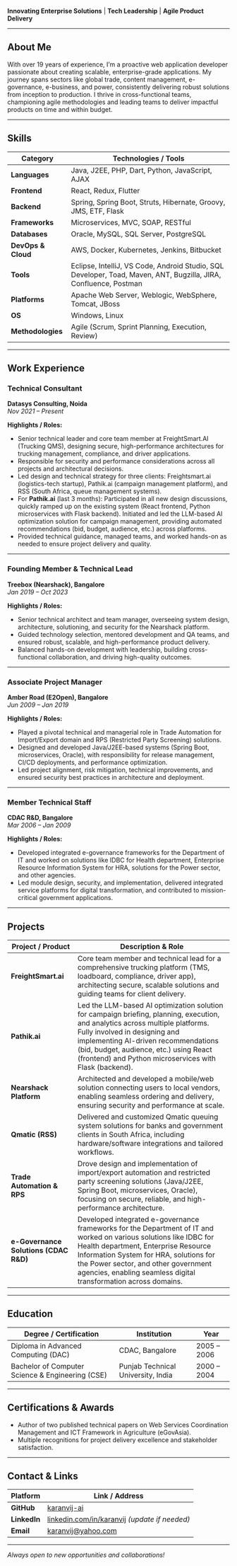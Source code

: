 **Innovating Enterprise Solutions** | **Tech Leadership** | **Agile Product Delivery**

---

## About Me

With over 19 years of experience, I’m a proactive web application developer passionate about creating scalable, enterprise-grade applications. My journey spans sectors like global trade, content management, e-governance, e-business, and power, consistently delivering robust solutions from inception to production. I thrive in cross-functional teams, championing agile methodologies and leading teams to deliver impactful products on time and within budget.

---

## Skills

| Category           | Technologies / Tools                                                                                           |
|--------------------|---------------------------------------------------------------------------------------------------------------|
| **Languages**      | Java, J2EE, PHP, Dart, Python, JavaScript, AJAX                                                               |
| **Frontend**       | React, Redux, Flutter                                                                                         |
| **Backend**        | Spring, Spring Boot, Struts, Hibernate, Groovy, JMS, ETF, Flask                                               |
| **Frameworks**     | Microservices, MVC, SOAP, RESTful                                                                             |
| **Databases**      | Oracle, MySQL, SQL Server, PostgreSQL                                                                         |
| **DevOps & Cloud** | AWS, Docker, Kubernetes, Jenkins, Bitbucket                                                                   |
| **Tools**          | Eclipse, IntelliJ, VS Code, Android Studio, SQL Developer, Toad, Maven, ANT, Bugzilla, JIRA, Confluence, Postman |
| **Platforms**      | Apache Web Server, Weblogic, WebSphere, Tomcat, JBoss                                                         |
| **OS**             | Windows, Linux                                                                                                |
| **Methodologies**  | Agile (Scrum, Sprint Planning, Execution, Review)                                                             |

---

## Work Experience

### Technical Consultant  
**Datasys Consulting, Noida**  
_Nov 2021 – Present_

**Highlights / Roles:**
- Senior technical leader and core team member at FreightSmart.AI (Trucking QMS), designing secure, high-performance architectures for trucking management, compliance, and driver applications.
- Responsible for security and performance considerations across all projects and architectural decisions.
- Led design and technical strategy for three clients: Freightsmart.ai (logistics-tech startup), Pathik.ai (campaign management platform), and RSS (South Africa, queue management systems).
- For **Pathik.ai** (last 3 months): Participated in all new design discussions, quickly ramped up on the existing system (React frontend, Python microservices with Flask backend). Initiated and led the LLM-based AI optimization solution for campaign management, providing automated recommendations (bid, budget, audience, etc.) across platforms.
- Provided technical guidance, managed teams, and worked hands-on as needed to ensure project delivery and quality.

---

### Founding Member & Technical Lead  
**Treebox (Nearshack), Bangalore**  
_Jan 2019 – Oct 2023_

**Highlights / Roles:**
- Senior technical architect and team manager, overseeing system design, architecture, solutioning, and security for the Nearshack platform.
- Guided technology selection, mentored development and QA teams, and ensured robust, scalable, and high-performance product delivery.
- Balanced hands-on development with leadership, building cross-functional collaboration, and driving high-quality outcomes.

---

### Associate Project Manager  
**Amber Road (E2Open), Bangalore**  
_Jun 2009 – Jan 2019_

**Highlights / Roles:**
- Played a pivotal technical and managerial role in Trade Automation for Import/Export domain and RPS (Restricted Party Screening) solutions.
- Designed and developed Java/J2EE-based systems (Spring Boot, microservices, Oracle), with responsibility for release management, CI/CD deployments, and performance optimization.
- Led project alignment, risk mitigation, technical improvements, and ensured security best practices in architecture and deployment.

---

### Member Technical Staff  
**CDAC R&D, Bangalore**  
_Mar 2006 – Jan 2009_

**Highlights / Roles:**
- Developed integrated e-governance frameworks for the Department of IT and worked on solutions like IDBC for Health department, Enterprise Resource Information System for HRA, solutions for the Power sector, and other agencies.
- Led module design, security, and implementation, delivered integrated service platforms for digital transformation, and contributed to mission-critical government applications.

---

## Projects

| Project / Product               | Description & Role                                                                                                         |
|---------------------------------|----------------------------------------------------------------------------------------------------------------------------|
| **FreightSmart.ai**             | Core team member and technical lead for a comprehensive trucking platform (TMS, loadboard, compliance, driver app), architecting secure, scalable solutions and guiding teams for client delivery.     |
| **Pathik.ai**                   | Led the LLM-based AI optimization solution for campaign briefing, planning, execution, and analytics across multiple platforms. Fully involved in designing and implementing AI-driven recommendations (bid, budget, audience, etc.) using React (frontend) and Python microservices with Flask (backend).                       |
| **Nearshack Platform**          | Architected and developed a mobile/web solution connecting users to local vendors, enabling seamless ordering and delivery, ensuring security and performance at scale. |
| **Qmatic (RSS)**                | Delivered and customized Qmatic queuing system solutions for banks and government clients in South Africa, including hardware/software integrations and tailored workflows.  |
| **Trade Automation & RPS**      | Drove design and implementation of import/export automation and restricted party screening solutions (Java/J2EE, Spring Boot, microservices, Oracle), focusing on secure, reliable, and high-performance architecture.    |
| **e-Governance Solutions (CDAC R&D)** | Developed integrated e-governance frameworks for the Department of IT and worked on various solutions like IDBC for Health department, Enterprise Resource Information System for HRA, solutions for the Power sector, and other government agencies, enabling seamless digital transformation across domains. |

---

## Education

| Degree / Certification                           | Institution                       | Year           |
|--------------------------------------------------|-----------------------------------|----------------|
| Diploma in Advanced Computing (DAC)              | CDAC, Bangalore                   | 2005 – 2006    |
| Bachelor of Computer Science & Engineering (CSE) | Punjab Technical University, India | 2000 – 2004    |

---

## Certifications & Awards

- Author of two published technical papers on Web Services Coordination Management and ICT Framework in Agriculture (eGovAsia).
- Multiple recognitions for project delivery excellence and stakeholder satisfaction.

---

## Contact & Links

| Platform      | Link / Address                              |
|---------------|---------------------------------------------|
| **GitHub**    | [karanvij-ai](https://github.com/karanvij-ai)  |
| **LinkedIn**  | [linkedin.com/in/karanvij](https://linkedin.com/in/karanvij) _(update if needed)_ |
| **Email**     | [karanvij@yahoo.com](mailto:karanvij@yahoo.com) |

---

_Always open to new opportunities and collaborations!_

